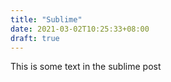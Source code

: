 ```yaml
---
title: "Sublime"
date: 2021-03-02T10:25:33+08:00
draft: true
---
```


This is some text in the sublime post
